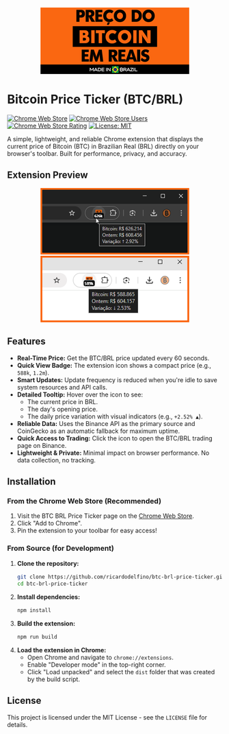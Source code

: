 <p align="center">
  <img src="assets/banner-bitcoin-brazilian-real-price-ticker.png" alt="Bitcoin BRL Ticker Banner" width="348"/>
</p>

# Bitcoin Price Ticker (BTC/BRL)

[![Chrome Web Store](https://img.shields.io/chrome-web-store/v/acdibmngomngfmgjkghpebfndbhmeabb?label=Chrome%20Web%20Store&color=blue)](https://chrome.google.com/webstore/detail/acdibmngomngfmgjkghpebfndbhmeabb)
[![Chrome Web Store Users](https://img.shields.io/chrome-web-store/users/acdibmngomngfmgjkghpebfndbhmeabb?label=users)](https://chrome.google.com/webstore/detail/acdibmngomngfmgjkghpebfndbhmeabb)
[![Chrome Web Store Rating](https://img.shields.io/chrome-web-store/rating/acdibmngomngfmgjkghpebfndbhmeabb?label=rating)](https://chrome.google.com/webstore/detail/acdibmngomngfmgjkghpebfndbhmeabb)
[![License: MIT](https://img.shields.io/badge/License-MIT-yellow.svg)](https://opensource.org/licenses/MIT)

A simple, lightweight, and reliable Chrome extension that displays the current price of Bitcoin (BTC) in Brazilian Real (BRL) directly on your browser's toolbar. Built for performance, privacy, and accuracy.

## Extension Preview

<p align="center">
  &nbsp;&nbsp;    
  <img src="assets/how-to-use-extension-chrome-btc-brl-dark.png" alt="BTC/BRL Ticker Dark Mode" width="348"/>
  &nbsp;&nbsp;
  <img src="assets/how-to-use-extension-chrome-btc-brl-light.png" alt="BTC/BRL Ticker Light Mode" width="348"/>
</p>


## Features

-   **Real-Time Price:** Get the BTC/BRL price updated every 60 seconds.
-   **Quick View Badge:** The extension icon shows a compact price (e.g., `588k`, `1.2m`).
-   **Smart Updates:** Update frequency is reduced when you're idle to save system resources and API calls.
-   **Detailed Tooltip:** Hover over the icon to see:
    -   The current price in BRL.
    -   The day's opening price.
    -   The daily price variation with visual indicators (e.g., `+2.52% ▲`).
-   **Reliable Data:** Uses the Binance API as the primary source and CoinGecko as an automatic fallback for maximum uptime.
-   **Quick Access to Trading:** Click the icon to open the BTC/BRL trading page on Binance.
-   **Lightweight & Private:** Minimal impact on browser performance. No data collection, no tracking.

## Installation

### From the Chrome Web Store (Recommended)

1.  Visit the BTC BRL Price Ticker page on the [Chrome Web Store](https://chrome.google.com/webstore/detail/acdibmngomngfmgjkghpebfndbhmeabb).
2.  Click "Add to Chrome".
3.  Pin the extension to your toolbar for easy access!

### From Source (for Development)

1.  **Clone the repository:**
    ```bash
    git clone https://github.com/ricardodelfino/btc-brl-price-ticker.git
    cd btc-brl-price-ticker
    ```
2.  **Install dependencies:**
    ```bash
    npm install
    ```
3.  **Build the extension:**
    ```bash
    npm run build
    ```
4.  **Load the extension in Chrome:**
    -   Open Chrome and navigate to `chrome://extensions`.
    -   Enable "Developer mode" in the top-right corner.
    -   Click "Load unpacked" and select the `dist` folder that was created by the build script.

## License

This project is licensed under the MIT License - see the `LICENSE` file for details.
